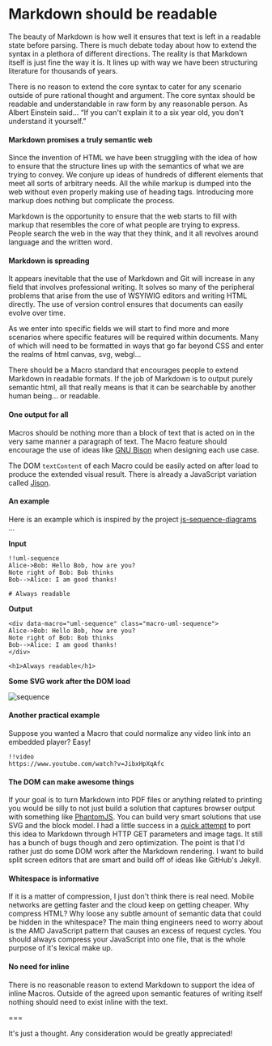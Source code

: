 # Markdown should be readable

The beauty of Markdown is how well it ensures that text is left in a readable
state before parsing. There is much debate today about how to extend the
syntax in a plethora of different directions. The reality is that Markdown
itself is just fine the way it is. It lines up with way we have been structuring
literature for thousands of years.

There is no reason to extend the core syntax to cater for any scenario outside
of pure rational thought and argument. The core syntax should be readable and
understandable in raw form by any reasonable person.  As Albert Einstein
said... “If you can't explain it to a six year old, you don't understand it
yourself.”

#### Markdown promises a truly semantic web

Since the invention of HTML we have been struggling with the idea of how to
ensure that the structure lines up with the semantics of what we are trying
to convey. We conjure up ideas of hundreds of different elements that meet
all sorts of arbitrary needs. All the while markup is dumped into the web
without even properly making use of heading tags. Introducing more markup
does nothing but complicate the process.

Markdown is the opportunity to ensure that the web starts to fill with
markup that resembles the core of what people are trying to express. People
search the web in the way that they think, and it all revolves around
language and the written word.

#### Markdown is spreading

It appears inevitable that the use of Markdown and Git will increase in any
field that involves professional writing. It solves so many of the peripheral
problems that arise from the use of WSYIWIG editors and writing HTML directly.
The use of version control ensures that documents can easily evolve over time.

As we enter into specific fields we will start to find more and more scenarios
where specific features will be required within documents. Many of which will
need to be formatted in ways that go far beyond CSS and enter the realms of html
canvas, svg, webgl...

There should be a Macro standard that encourages people to extend Markdown in
readable formats. If the job of Markdown is to output purely semantic html, all
that really means is that it can be searchable by another human being... or
readable.

#### One output for all

Macros should be nothing more than a block of text that is acted on in the very
same manner a paragraph of text. The Macro feature should encourage the use of
ideas like [GNU Bison](http://en.wikipedia.org/wiki/GNU_bison) when designing
each use case.

The DOM `textContent` of each Macro could be easily acted on after load to
produce the extended visual result. There is already a JavaScript variation
called [Jison](http://zaach.github.io/jison/).

#### An example

Here is an example which is inspired by the project [js-sequence-diagrams](http://github.com/bramp/js-sequence-diagrams) ...

**Input**

```
!!uml-sequence
Alice->Bob: Hello Bob, how are you?
Note right of Bob: Bob thinks
Bob-->Alice: I am good thanks!

# Always readable
```

**Output**

```
<div data-macro="uml-sequence" class="macro-uml-sequence">
Alice->Bob: Hello Bob, how are you?
Note right of Bob: Bob thinks
Bob-->Alice: I am good thanks!
</div>

<h1>Always readable</h1>
```

**Some SVG work after the DOM load**

![sequence](https://camo.githubusercontent.com/e8ee954236ea5f7fa37274c727c6267f2e3550e5/687474703a2f2f6272616d702e6769746875622e696f2f6a732d73657175656e63652d6469616772616d732f696d616765732f73616d706c652e737667)

#### Another practical example

Suppose you wanted a Macro that could normalize any video link into an embedded player?  Easy!

```
!!video
https://www.youtube.com/watch?v=JibxHpXqAfc
```

#### The DOM can make awesome things

If your goal is to turn Markdown into PDF files or anything related to printing you would be silly to not just build a solution that captures browser output with something like [PhantomJS](http://phantomjs.org/). You can build very smart solutions that use SVG and the block model.  I had a little success in a [quick attempt](https://github.com/codingcoop/get-diagrams) to port this idea to Markdown through HTTP GET parameters and image tags. It still has a bunch of bugs though and zero optimization.  The point is that I'd rather just do some DOM work after the Markdown rendering.  I want to build split screen editors that are smart and build off of ideas like GitHub's Jekyll.

#### Whitespace is informative

If it is a matter of compression, I just don't think there is real need.  Mobile networks are getting faster and the cloud keep on getting cheaper.  Why compress HTML?  Why loose any subtle amount of semantic data that could be hidden in the whitespace?  The main thing engineers need to worry about is the AMD JavaScript pattern that causes an excess of request cycles.  You should always compress your JavaScript into one file, that is the whole purpose of it's lexical make up.

#### No need for inline

There is no reasonable reason to extend Markdown to support the idea of inline Macros.  Outside of the agreed upon semantic features of writing itself nothing should need to exist inline with the text.

===

It's just a thought. Any consideration would be greatly appreciated!
